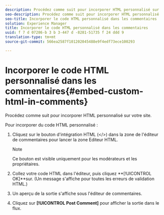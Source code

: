 ```yaml
---
description: Procédez comme suit pour incorporer HTML personnalisé sur votre site.
seo-description: Procédez comme suit pour incorporer HTML personnalisé sur votre site.
seo-title: Incorporer le code HTML personnalisé dans les commentaires
solution: Experience Manager
title: Incorporer le code HTML personnalisé dans les commentaires
uuid: f 7 d 07286-b 3 b 3-447 d -8281-51735 f 24 ddd 9
translation-type: tm+mt
source-git-commit: 566ea2587f101202045488e9f4edf73ece100293

---
```



# Incorporer le code HTML personnalisé dans les commentaires{#embed-custom-html-in-comments}

Procédez comme suit pour incorporer HTML personnalisé sur votre site.

Pour incorporer du code HTML personnalisé :
1. Cliquez sur le bouton d'intégration HTML (</>) dans la zone de l'éditeur de commentaires pour lancer la zone Editeur HTML.

   >[!NOTE]
   >
   >Ce bouton est visible uniquement pour les modérateurs et les propriétaires.

1. Collez votre code HTML dans l'éditeur, puis cliquez **[!UICONTROL OK]**sur. (Un message s'affiche pour toutes les erreurs de validation HTML.)
1. Un aperçu de la sortie s'affiche sous l'éditeur de commentaires.
1. Cliquez sur **[!UICONTROL Post Comment]** pour afficher la sortie dans le flux.
